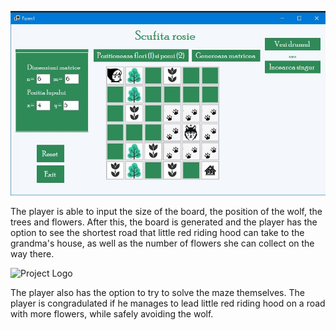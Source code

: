 ![Project Logo](p2.jpeg)

The player is able to input the size of the board, the position of the wolf, the trees and flowers. After this, the board is generated and the player has the option to see the shortest road that little red riding hood can take to the grandma's house, as well as the number of flowers she can collect on the way there.

![Project Logo](3.jpeg)

The player also has the option to try to solve the maze themselves. The player is congradulated if he manages to lead little red riding hood on a road with more flowers, while safely avoiding the wolf.
